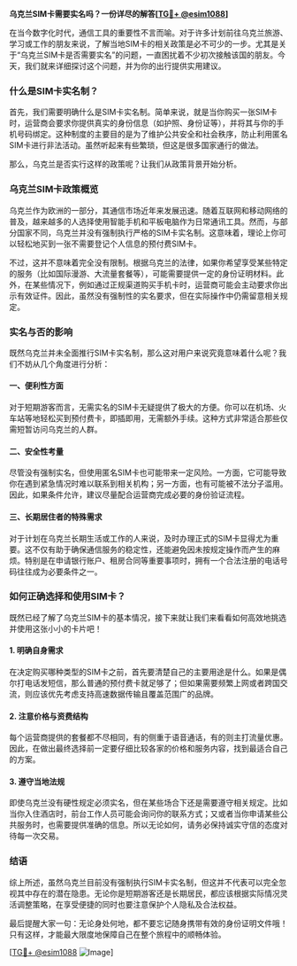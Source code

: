 **乌克兰SIM卡需要实名吗？一份详尽的解答[[TG💪+ @esim1088](https://t.me/s/esim1088)]**

在当今数字化时代，通信工具的重要性不言而喻。对于许多计划前往乌克兰旅游、学习或工作的朋友来说，了解当地SIM卡的相关政策是必不可少的一步。尤其是关于“乌克兰SIM卡是否需要实名”的问题，一直困扰着不少初次接触该国的朋友。今天，我们就来详细探讨这个问题，并为你的出行提供实用建议。

### 什么是SIM卡实名制？

首先，我们需要明确什么是SIM卡实名制。简单来说，就是当你购买一张SIM卡时，运营商会要求你提供真实的身份信息（如护照、身份证等），并将其与你的手机号码绑定。这种制度的主要目的是为了维护公共安全和社会秩序，防止利用匿名SIM卡进行非法活动。虽然听起来有些繁琐，但这是很多国家通行的做法。

那么，乌克兰是否实行这样的政策呢？让我们从政策背景开始分析。

### 乌克兰SIM卡政策概览

乌克兰作为欧洲的一部分，其通信市场近年来发展迅速。随着互联网和移动网络的普及，越来越多的人选择使用智能手机和平板电脑作为日常通讯工具。然而，与部分国家不同，乌克兰并没有强制执行严格的SIM卡实名制。这意味着，理论上你可以轻松地买到一张不需要登记个人信息的预付费SIM卡。

不过，这并不意味着完全没有限制。根据乌克兰的法律，如果你希望享受某些特定的服务（比如国际漫游、大流量套餐等），可能需要提供一定的身份证明材料。此外，在某些情况下，例如通过正规渠道购买手机卡时，运营商可能会主动要求你出示有效证件。因此，虽然没有强制性的实名要求，但在实际操作中仍需留意相关规定。

### 实名与否的影响

既然乌克兰并未全面推行SIM卡实名制，那么这对用户来说究竟意味着什么呢？我们不妨从几个角度进行分析：

#### 一、便利性方面
对于短期游客而言，无需实名的SIM卡无疑提供了极大的方便。你可以在机场、火车站等地轻松买到预付费卡，即插即用，无需额外手续。这种方式非常适合那些仅需短暂访问乌克兰的人群。

#### 二、安全性考量
尽管没有强制实名，但使用匿名SIM卡也可能带来一定风险。一方面，它可能导致你在遇到紧急情况时难以联系到相关机构；另一方面，也有可能被不法分子滥用。因此，如果条件允许，建议尽量配合运营商完成必要的身份验证流程。

#### 三、长期居住者的特殊需求
对于计划在乌克兰长期生活或工作的人来说，及时办理正式的SIM卡显得尤为重要。这不仅有助于确保通信服务的稳定性，还能避免因未按规定操作而产生的麻烦。特别是在申请银行账户、租房合同等重要事项时，拥有一个合法注册的电话号码往往成为必要条件之一。

### 如何正确选择和使用SIM卡？

既然已经了解了乌克兰SIM卡的基本情况，接下来就让我们来看看如何高效地挑选并使用这张小小的卡片吧！

#### 1. 明确自身需求
在决定购买哪种类型的SIM卡之前，首先要清楚自己的主要用途是什么。如果是偶尔打电话发短信，那么普通的预付费卡就足够了；但如果需要频繁上网或者跨国交流，则应该优先考虑支持高速数据传输且覆盖范围广的品牌。

#### 2. 注意价格与资费结构
每个运营商提供的套餐都不尽相同，有的侧重于语音通话，有的则主打流量优惠。因此，在做出最终选择前一定要仔细比较各家的价格和服务内容，找到最适合自己的方案。

#### 3. 遵守当地法规
即使乌克兰没有硬性规定必须实名，但在某些场合下还是需要遵守相关规定。比如当你入住酒店时，前台工作人员可能会询问你的联系方式；又或者当你申请某些公共服务时，也需要提供准确的信息。所以无论如何，请务必保持诚实守信的态度对待每一次交易。

### 结语

综上所述，虽然乌克兰目前没有强制执行SIM卡实名制，但这并不代表可以完全忽视其中存在的潜在隐患。无论你是短期游客还是长期居民，都应该根据实际情况灵活调整策略，在享受便捷的同时也要注意保护个人隐私及合法权益。

最后提醒大家一句：无论身处何地，都不要忘记随身携带有效的身份证明文件哦！只有这样，才能最大限度地保障自己在整个旅程中的顺畅体验。

[[TG💪+ @esim1088](https://t.me/s/esim1088) ![Image](https://i.postimg.cc/4NQfJmqS/Snipaste-2025-05-13-00-14-12.png)]